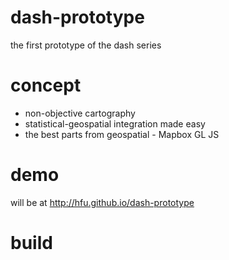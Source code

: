 # dash-prototype
the first prototype of the dash series

# concept
- non-objective cartography
- statistical-geospatial integration made easy
- the best parts from geospatial - Mapbox GL JS

# demo
will be at http://hfu.github.io/dash-prototype

# build
```console

```
